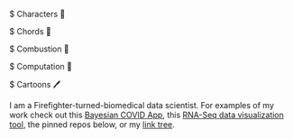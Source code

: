 $ Characters 🐉

$ Chords 🎸

$ Combustion 🚒 

$ Computation 🧬

$ Cartoons 🖊

I am a Firefighter-turned-biomedical data scientist. For examples of my work check out this [Bayesian COVID App](https://covid.omics.kitchen/), this [RNA-Seq data visualization tool](https://github.com/omics-kitchen/ContrApption), the pinned repos below, or my [link tree](https://linktr.ee/thadryanjs).
